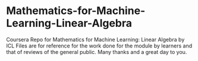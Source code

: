 # Mathematics-for-Machine-Learning-Linear-Algebra
Coursera Repo for Mathematics for Machine Learning: Linear Algebra by ICL
Files are for reference for the work done for the module by learners and that of reviews of the general public.
Many thanks and a great day to you. 
